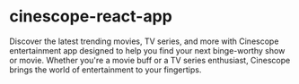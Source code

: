 # cinescope-react-app
Discover the latest trending movies, TV series, and more with Cinescope entertainment app designed to help you find your next binge-worthy show or movie. Whether you're a movie buff or a TV series enthusiast, Cinescope brings the world of entertainment to your fingertips.
